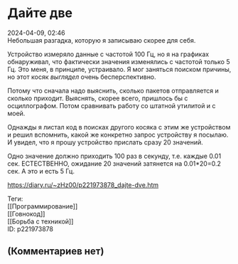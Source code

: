 Дайте две
=========

  
2024-04-09, 02:46  
 Небольшая разгадка, которую я записываю скорее для себя.   
   
 Устройство измеряло данные с частотой 100 Гц, но я на графиках обнаруживал, что фактически значения изменялись с частотой только 5 Гц. Это меня, в принципе, устраивало. Я мог заняться поиском причины, но этот косяк  *выглядел*  очень бесперспективно.   
   
 Потому что сначала надо выяснить, сколько пакетов отправляется и сколько приходит. Выяснять, скорее всего, пришлось бы с осциллографом. Потом сравнивать работу со штатной утилитой и с моей.   
   
 Однажды я листал код в поисках другого косяка с этим же устройством и решил вспомнить, какой же конкретно запрос устройству я посылаю. И увидел, что я прошу устройство прислать сразу 20 значений.   
   
 Одно значение должно приходить 100 раз в секунду, т.е. каждые 0.01 сек. ЕСТЕСТВЕННО, ожидание 20 значений затянется на 0.01\*20=0.2 сек. А это и есть 5 Гц.   
  
<https://diary.ru/~zHz00/p221973878_dajte-dve.htm>  
  
Теги:  
[[Программирование]]  
[[Говнокод]]  
[[Борьба с техникой]]  
ID: p221973878  


(Комментариев нет)
------------------